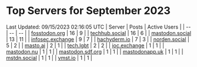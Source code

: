 # Top Servers for September 2023
Last Updated: 09/15/2023 02:16:05 UTC
| Server | Posts | Active Users |
| -- | -- | -- |
| [fosstodon.org](https://fosstodon.org/tags/PowerShell) | 16 | 9 |
| [techhub.social](https://techhub.social/tags/PowerShell) | 16 | 6 |
| [mastodon.social](https://mastodon.social/tags/PowerShell) | 13 | 11 |
| [infosec.exchange](https://infosec.exchange/tags/PowerShell) | 9 | 7 |
| [hachyderm.io](https://hachyderm.io/tags/PowerShell) | 7 | 3 |
| [norden.social](https://norden.social/tags/PowerShell) | 5 | 2 |
| [masto.ai](https://masto.ai/tags/PowerShell) | 2 | 1 |
| [tech.lgbt](https://tech.lgbt/tags/PowerShell) | 2 | 2 |
| [ioc.exchange](https://ioc.exchange/tags/PowerShell) | 1 | 1 |
| [mastodon.nu](https://mastodon.nu/tags/PowerShell) | 1 | 1 |
| [mastodon.sdf.org](https://mastodon.sdf.org/tags/PowerShell) | 1 | 1 |
| [mastodonapp.uk](https://mastodonapp.uk/tags/PowerShell) | 1 | 1 |
| [mstdn.social](https://mstdn.social/tags/PowerShell) | 1 | 1 |
| [vmst.io](https://vmst.io/tags/PowerShell) | 1 | 1 |
